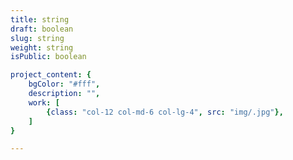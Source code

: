 ```yaml
---
title: string
draft: boolean
slug: string
weight: string
isPublic: boolean

project_content: {
	bgColor: "#fff",
	description: "",
	work: [ 
		{class: "col-12 col-md-6 col-lg-4", src: "img/.jpg"},
	]
}

---
```

